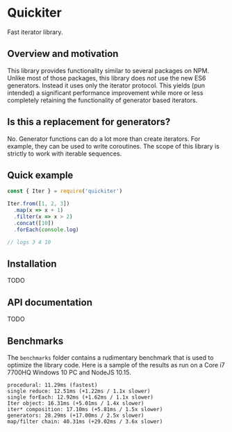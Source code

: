# Quickiter

Fast iterator library.

## Overview and motivation

This library provides functionality similar to several packages on NPM. 
Unlike most of those packages, this library does *not* use the new ES6 
generators. Instead it uses only the iterator protocol. This yields (pun 
intended) a significant performance improvement while more or less completely
retaining the functionality of generator based iterators.

## Is this a replacement for generators?

No. Generator functions can do a lot more than create iterators. For example,
they can be used to write coroutines. The scope of this library is strictly 
to work with iterable sequences.

## Quick example

```javascript
const { Iter } = require('quickiter')

Iter.from([1, 2, 3])
  .map(x => x + 1)
  .filter(x => x > 2)
  .concat([10])
  .forEach(console.log)

// logs 3 4 10
```

## Installation

TODO

## API documentation

TODO

## Benchmarks

The `benchmarks` folder contains a rudimentary benchmark that is used to 
optimize the library code. Here is a sample of the results as run on a Core 
i7 7700HQ Windows 10 PC and NodeJS 10.15.

```
procedural: 11.29ms (fastest)
single reduce: 12.51ms (+1.22ms / 1.1x slower)
single forEach: 12.92ms (+1.62ms / 1.1x slower)
Iter object: 16.31ms (+5.01ms / 1.4x slower)
iter* composition: 17.10ms (+5.81ms / 1.5x slower)
generators: 28.29ms (+17.00ms / 2.5x slower)
map/filter chain: 40.31ms (+29.02ms / 3.6x slower)
```
